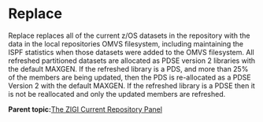 # Replace

Replace replaces all of the current z/OS datasets in the repository with the data in the local repositories OMVS filesystem, including maintaining the ISPF statistics when those datasets were added to the OMVS filesystem. All refreshed partitioned datasets are allocated as PDSE version 2 libraries with the default MAXGEN. If the refreshed library is a PDS, and more than 25% of the members are being updated, then the PDS is re-allocated as a PDSE Version 2 with the default MAXGEN. If the refreshed library is a PDSE then it is not be reallocated and only the updated members are refreshed.

**Parent topic:**[The ZIGI Current Repository Panel](zOS_ISPF_Git_Interface_Users_Guide_V3R0_the_zigi_current_repository_panel.html)

